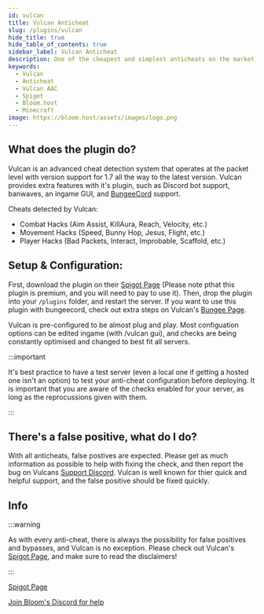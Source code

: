 ```yaml
---
id: vulcan
title: Vulcan Anticheat
slug: /plugins/vulcan
hide_title: true
hide_table_of_contents: true
sidebar_label: Vulcan Anticheat
description: One of the cheapest and simplest anticheats on the market, constantly updated and maintained
keywords:
  - Vulcan
  - Anticheat
  - Vulcan AAC
  - Spigot
  - Bloom.host
  - Minecraft
image: https://bloom.host/assets/images/logo.png
---
```


## What does the plugin do?
Vulcan is an advanced cheat detection system that operates at the packet level with version support for 1.7 all the way to the latest version. Vulcan provides extra features with it's plugin, such as Discord bot support, banwaves, an ingame GUI, and [BungeeCord](https://www.spigotmc.org/resources/vulcanbungee-bungee-hook-for-vulcan-anti-cheat.94194/) support.

Cheats detected by Vulcan:

- Combat Hacks (Aim Assist, KillAura, Reach, Velocity, etc.)
- Movement Hacks (Speed, Bunny Hop, Jesus, Flight, etc.)
- Player Hacks (Bad Packets, Interact, Improbable, Scaffold, etc.)


## Setup & Configuration:
First, download the plugin on their [Spigot Page](https://www.spigotmc.org/resources/vulcan-advanced-cheat-detection-1-7-1-17-1.83626/) (Please note pthat this plugin is premium, and you will need to pay to use it). Then, drop the plugin into your `/plugins` folder, and restart the server. If you want to use this plugin with bungeecord, check out extra steps on Vulcan's [Bungee Page](https://www.spigotmc.org/resources/vulcanbungee-bungee-hook-for-vulcan-anti-cheat.94194/).

Vulcan is pre-configured to be almost plug and play. Most configuation options can be edited ingame (with /vulcan gui), and checks are being constantly optimised and changed to best fit all servers.

:::important

It's best practice to have a test server (even a local one if getting a hosted one isn't an option) to test your anti-cheat configuration before deploying. It is important that you are aware of the checks enabled for your server, as long as the reprocussions given with them. 

:::

## There's a false positive, what do I do?
With all anticheats, false postives are expected. Please get as much information as possible to help with fixing the check, and then report the bug on Vulcans [Support Discord](https://discord.gg/SCNuwUG). Vulcan is well known for thier quick and helpful support, and the false positive should be fixed quickly.



## Info
:::warning

As with every anti-cheat, there is always the possibility for false positives and bypasses, and Vulcan is no exception. Please check out Vulcan's [Spigot Page](https://www.spigotmc.org/resources/vulcan-advanced-cheat-detection-1-7-1-17-1.83626/), and make sure to read the disclaimers!

:::

[Spigot Page](https://www.spigotmc.org/resources/vulcan-advanced-cheat-detection-1-7-1-17-1.83626/)

[Join Bloom's Discord for help](https://discord.gg/bloom)


